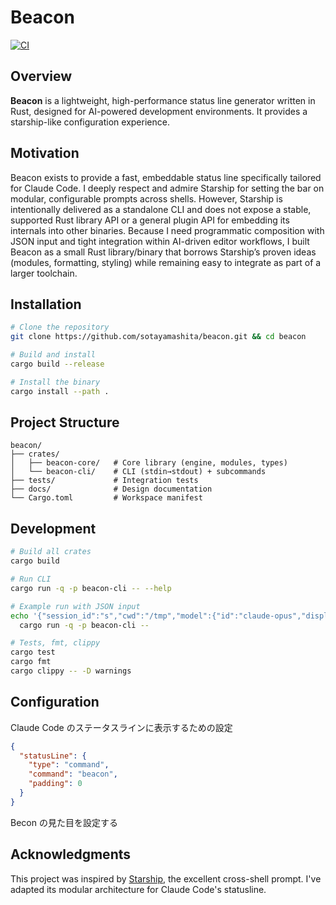 # Beacon

[![CI](https://github.com/sotayamashita/beacon/actions/workflows/ci.yml/badge.svg)](https://github.com/sotayamashita/beacon/actions/workflows/ci.yml)

## Overview
<!-- LLM Instructions: Update @specs/project.md when you change this section -->

**Beacon** is a lightweight, high-performance status line generator written in Rust, designed for AI-powered development environments. It provides a starship-like configuration experience.

## Motivation

Beacon exists to provide a fast, embeddable status line specifically tailored for Claude Code. I deeply respect and admire Starship for setting the bar on modular, configurable prompts across shells. However, Starship is intentionally delivered as a standalone CLI and does not expose a stable, supported Rust library API or a general plugin API for embedding its internals into other binaries. Because I need programmatic composition with JSON input and tight integration within AI-driven editor workflows, I built Beacon as a small Rust library/binary that borrows Starship’s proven ideas (modules, formatting, styling) while remaining easy to integrate as part of a larger toolchain.

## Installation

```bash
# Clone the repository
git clone https://github.com/sotayamashita/beacon.git && cd beacon

# Build and install
cargo build --release

# Install the binary
cargo install --path .
```

## Project Structure

```
beacon/
├── crates/
│   ├── beacon-core/   # Core library (engine, modules, types)
│   └── beacon-cli/    # CLI (stdin→stdout) + subcommands
├── tests/             # Integration tests
├── docs/              # Design documentation
└── Cargo.toml         # Workspace manifest
```

## Development

```bash
# Build all crates
cargo build

# Run CLI
cargo run -q -p beacon-cli -- --help

# Example run with JSON input
echo '{"session_id":"s","cwd":"/tmp","model":{"id":"claude-opus","display_name":"Opus"}}' | \
  cargo run -q -p beacon-cli --

# Tests, fmt, clippy
cargo test
cargo fmt
cargo clippy -- -D warnings
```

## Configuration

Claude Code のステータスラインに表示するための設定

```json
{
  "statusLine": {
    "type": "command",
    "command": "beacon",
    "padding": 0
  }
}
```

Becon の見た目を設定する

## Acknowledgments

This project was inspired by [Starship](https://starship.rs/), the excellent cross-shell prompt. I've adapted its modular architecture for Claude Code's statusline.
